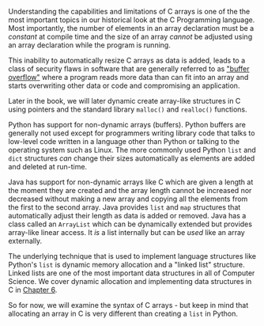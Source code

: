 Understanding the capabilities and limitations of C arrays is one of the the most important topics in
our historical look at the C Programming language.
Most importantly, the number of elements in an array declaration must be a *constant* at compile time and the size of an array
*cannot* be adjusted using an array declaration while the program is running.

This inability to automatically resize C arrays as data is added, leads to a class of security flaws in software that are generally referred to
as ["buffer overflow"](https://en.wikipedia.org/wiki/Buffer_overflow) where a program reads more data than can fit
into an array and starts overwriting other data or code and compromising an application.

Later in the book, we will later dynamic create array-like 
structures in C using pointers and the standard library `malloc()` and `realloc()` functions.

Python has support for non-dynamic arrays (buffers).  Python buffers are generally not used except for programmers
writing library code that talks to low-level code written in a language other than Python or talking to the operating system
such as Linux.  The more commonly used Python `list` and `dict` structures *can* change their sizes automatically 
as elements are added and deleted at run-time.

Java has support for non-dynamic arrays like C which are given a length at the moment they are created and the array length cannot
be increased nor decreased without making a new array and copying all the elements from the first to the second array.
Java provides `list` and `map` structures that automatically adjust their length as data is added or removed.  Java has a class
called an `ArrayList` which can be dynamically extended but provides array-like linear access.  It *is* a list
internally but can be *used* like an array externally.

The underlying technique that is used to implement language structures like Python's `list` is dynamic memory allocation
and a "linked list" structure.  Linked lists are one of the most important data structures in all of Computer Science.
We cover dynamic allocation and implementing data structures in C in [Chapter 6](chap06.md).

So for now, we will examine the syntax of C arrays - but keep in mind that allocating an array in C is very different
than creating a `list` in Python.
